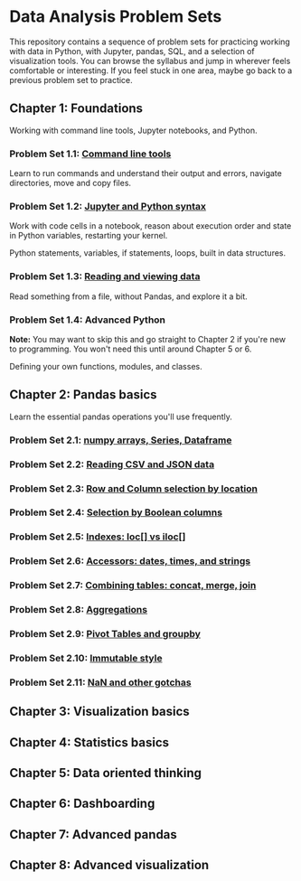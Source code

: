 # Data Analysis Problem Sets

This repository contains a sequence of problem sets for practicing working with
data in Python, with Jupyter, pandas, SQL, and a selection of visualization
tools. You can browse the syllabus and jump in wherever feels comfortable or
interesting. If you feel stuck in one area, maybe go back to a previous problem
set to practice.

## Chapter 1: Foundations

Working with command line tools, Jupyter notebooks, and Python.

### Problem Set 1.1: [Command line tools](./1-foundations/1.1-command-line/1.1-command-line.ipynb)

Learn to run commands and understand their output and errors, navigate
directories, move and copy files.

### Problem Set 1.2: [Jupyter and Python syntax](./1-foundations/1.2-jupyter-and-python-syntax/1.2-jupyter-and-python-syntax.ipynb)

Work with code cells in a notebook, reason about execution order and state in
Python variables, restarting your kernel.

Python statements, variables, if statements, loops, built in data structures.

### Problem Set 1.3: [Reading and viewing data](./1-foundations/1.3-reading-and-viewing-data/1.3-reading-and-viewing-data.ipynb)

Read something from a file, without Pandas, and explore it a bit.

### Problem Set 1.4: Advanced Python

**Note:** You may want to skip this and go straight to Chapter 2 if you're new
to programming. You won't need this until around Chapter 5 or 6.

Defining your own functions, modules, and classes.

## Chapter 2: Pandas basics

Learn the essential pandas operations you'll use frequently.

### Problem Set 2.1: [numpy arrays, Series, Dataframe](./2-pandas-basics/2.1-numpy-arrays-series-dataframe/2.1-numpy-arrays-series-dataframe.ipynb)

### Problem Set 2.2: [Reading CSV and JSON data](./2-pandas-basics/2.2-reading-csv-and-json-data/2.2-reading-csv-and-json-data.ipynb)

### Problem Set 2.3: [Row and Column selection by location](./2-pandas-basics/2.3-row-and-column-selection-by-location/2.3-row-and-column-selection-by-location.ipynb)

### Problem Set 2.4: [Selection by Boolean columns](./2-pandas-basics/2.4-selection-by-boolean-columns/2.4-selection-by-boolean-columns.ipynb)

### Problem Set 2.5: [Indexes: loc[] vs iloc[]](./2-pandas-basics/2.5-indexes-loc-vs-iloc/2.5-indexes-loc-vs-iloc.ipynb)

### Problem Set 2.6: [Accessors: dates, times, and strings](./2-pandas-basics/2.6-accessors-dates-times-and-strings/2.6-accessors-dates-times-and-strings.ipynb)

### Problem Set 2.7: [Combining tables: concat, merge, join](./2-pandas-basics/2.7-combining-tables-concat-merge-join/2.7-combining-tables-concat-merge-join.ipynb)

### Problem Set 2.8: [Aggregations](./2-pandas-basics/2.8-aggregations/2.8-aggregations.ipynb)

### Problem Set 2.9: [Pivot Tables and groupby](./2-pandas-basics/2.9-pivot-tables-and-groupby/2.9-pivot-tables-and-groupby.ipynb)

### Problem Set 2.10: [Immutable style](./2-pandas-basics/2.10-immutable-style/2.10-immutable-style.ipynb)

### Problem Set 2.11: [NaN and other gotchas](./2-pandas-basics/2.11-nan-and-other-gotchas/2.11-nan-and-other-gotchas.ipynb)

## Chapter 3: Visualization basics

## Chapter 4: Statistics basics

## Chapter 5: Data oriented thinking

## Chapter 6: Dashboarding

## Chapter 7: Advanced pandas

## Chapter 8: Advanced visualization
